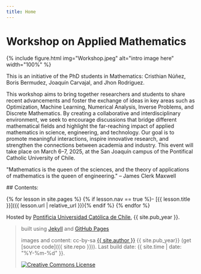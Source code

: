 ```yaml
---
title: Home
---
```


# Workshop on Applied Mathematics

{% include figure.html img="Workshop.jpeg" alt="intro image here" width="100%" %}

This is an initiative of the PhD students in Mathematics: Cristhian Núñez, Boris Bermudez, Joaquín Carvajal, and Jhon Rodriguez.

<p style="text-align: justify;">

This workshop aims to bring together researchers and students to share recent advancements and foster the exchange of ideas in key areas such as Optimization, Machine Learning, Numerical Analysis, Inverse Problems, and Discrete Mathematics. By creating a collaborative and interdisciplinary environment, we seek to encourage discussions that bridge different mathematical fields and highlight the far-reaching impact of applied mathematics in science, engineering, and technology. Our goal is to promote meaningful interactions, inspire innovative research, and strengthen the connections between academia and industry. This event will take place on March 6–7, 2025, at the San Joaquín campus of the Pontifical Catholic University of Chile.
</p>

"Mathematics is the queen of the sciences, and the theory of applications of mathematics is the queen of engineering." – James Clerk Maxwell


<div class="toc" markdown="1">
## Contents:

{% for lesson in site.pages %}
{% if lesson.nav == true %}- [{{ lesson.title }}]({{ lesson.url | relative_url }}){% endif %}
{% endfor %}
</div>

Hosted by [Pontificia Universidad Católica de Chile](http://www.uc.cl/), {{ site.pub_year }}.
 
> built using [Jekyll](https://jekyllrb.com/) and [GitHub Pages](https://pages.github.com/)
>
> images and content: cc-by-sa <a href="https://github.com/{{ site.github_username }}">{{ site.author }}</a> {{ site.pub_year}} (get [source code]({{ site.repo }})).
> Last build date: {{ site.time | date: "%Y-%m-%d" }}.
>
> <a href="http://creativecommons.org/licenses/by-sa/4.0/" rel="license"><img style="border-width: 0;" src="https://i.creativecommons.org/l/by-sa/4.0/88x31.png" alt="Creative Commons License" /></a>
